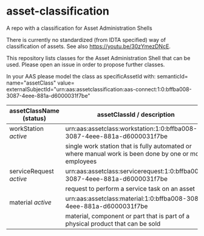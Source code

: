# asset-classification
A repo with a classification for Asset Administration Shells

There is currently no standardized (from IDTA specified) way of classification of assets. See also https://youtu.be/30zYmezDNcE. 

This repository lists classes for the Asset Administration Shell that can be used. Please open an issue in order to propose further classes.

In your AAS please model the class as specificAssetId with: 
semanticId=<assetClassId>
name="assetClass"
value=<assetClassName>
externalSubjectId="urn:aas:assetclassification:aas-connect:1:0:bffba008-3087-4eee-881a-d6000031f7be"


| assetClassName (status)     | assetClassId / description                                                  | 
| --------------------------- | --------------------------------------------------------------------------- | 
| workStation *active*        | urn:aas:assetclass:workstation:1:0:bffba008-3087-4eee-881a-d6000031f7be     |
|                             |single work station that is fully automated or where manual work is been done by one or more employees    
| serviceRequest *active*     | urn:aas:assetclass:servicerequest:1:0:bffba008-3087-4eee-881a-d6000031f7be  |
|                             |request to perform a service task on an asset    
| material *active*           | urn:aas:assetclass:material:1:0:bffba008-3087-4eee-881a-d6000031f7be  |
|                             |material, component or part that is part of a physical product that can be sold 
